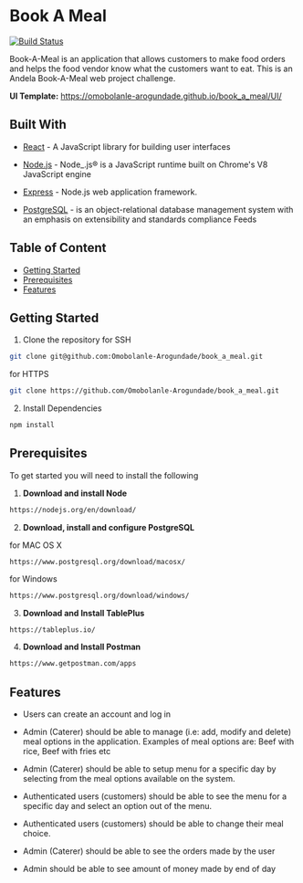 # Book A Meal

[![Build Status](https://travis-ci.com/Omobolanle-Arogundade/book_a_meal.svg?branch=master)](https://travis-ci.com/Omobolanle-Arogundade/book_a_meal)

Book-A-Meal is an application that allows customers to make food orders and helps the food vendor know what the customers want to eat. This is an Andela Book-A-Meal web project challenge.

**UI Template:**  https://omobolanle-arogundade.github.io/book_a_meal/UI/

## Built With

* [React](https://reactjs.org/) - A JavaScript library for building user interfaces

* [Node.js](https://nodejs.org/) - Node_.js® is a JavaScript runtime built on Chrome's V8 JavaScript engine

 * [Express](https://expressjs.com/) - Node.js web application framework. 

* [PostgreSQL](https://www.postgresql.org/) - is an object-relational database management system with an emphasis on extensibility and standards compliance Feeds


## Table of Content

 * [Getting Started](#getting-started)
 * [Prerequisites](#prerequisites)
 * [Features](#features)



## Getting Started
1. Clone the repository
for SSH
```sh
git clone git@github.com:Omobolanle-Arogundade/book_a_meal.git
```
for HTTPS
```sh
git clone https://github.com/Omobolanle-Arogundade/book_a_meal.git
```

2. Install Dependencies
```sh
npm install
```

## Prerequisites

To get started you will need to install the following
 1. **Download and install Node**
```sh
https://nodejs.org/en/download/
```

 2. **Download, install and configure PostgreSQL**
 

for MAC OS X

```
https://www.postgresql.org/download/macosx/
```
for Windows
```sh
https://www.postgresql.org/download/windows/
```

3. **Download and Install TablePlus**
```sh
https://tableplus.io/
```

4.  **Download and Install Postman**
```sh
https://www.getpostman.com/apps
```


## Features
- Users can create an account and log in
    
- Admin (Caterer) should be able to manage (i.e: add, modify and delete) meal options in the application. Examples of meal options are: Beef with rice, Beef with fries etc
    
- Admin (Caterer) should be able to setup menu for a specific day by selecting from the meal options available on the system.
    
- Authenticated users (customers) should be able to see the menu for a specific day and select an option out of the menu.
    
- Authenticated users (customers) should be able to change their meal choice.
    
- Admin (Caterer) should be able to see the orders made by the user
    
- Admin should be able to see amount of money made by end of day



